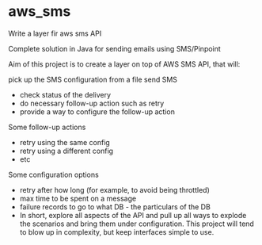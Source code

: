 # aws_sms
Write a layer fir aws sms API

Complete solution in Java for sending emails using SMS/Pinpoint

Aim of this project is to create a layer on top of AWS SMS API, that will:

pick up the SMS configuration from a file
send SMS
- check status of the delivery
- do necessary follow-up action such as retry
- provide a way to configure the follow-up action

Some follow-up actions

- retry using the same config
- retry using a different config
- etc


Some configuration options
- retry after how long (for example, to avoid being throttled)
- max time to be spent on a message
- failure records to go to what DB - the particulars of the DB
- In short, explore all aspects of the API and pull up all ways to explode the scenarios and bring them under configuration. This project will tend to blow up in complexity, but keep interfaces simple to use.



